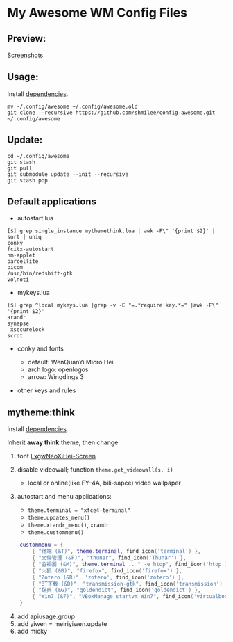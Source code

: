 My Awesome WM Config Files
==========================

Preview:
--------

[Screenshots](https://github.com/shmilee/config-awesome/issues/1)

Usage:
------

Install [dependencies](https://github.com/shmilee/awesome-away#dependencies).

```
mv ~/.config/awesome ~/.config/awesome.old
git clone --recursive https://github.com/shmilee/config-awesome.git ~/.config/awesome
```

Update:
-------

```
cd ~/.config/awesome
git stash
git pull
git submodule update --init --recursive
git stash pop
```

Default applications
--------------------

* autostart.lua

```
[$] grep single_instance mythemethink.lua | awk -F\" '{print $2}' | sort | uniq
conky
fcitx-autostart
nm-applet
parcellite
picom
/usr/bin/redshift-gtk
volnoti
```

* mykeys.lua

```
[$] grep ^local mykeys.lua |grep -v -E "=.*require|key.*=" |awk -F\" '{print $2}'
arandr
synapse
 xsecurelock
scrot
```

* conky and fonts
   - default: WenQuanYi Micro Hei
   - arch logo: openlogos
   - arrow: Wingdings 3

* other keys and rules

mytheme:think
-------------

Install [dependencies](https://github.com/shmilee/awesome-away#theme-think).

Inherit **away think** theme, then change

1. font [LxgwNeoXiHei-Screen](https://github.com/lxgw/LxgwNeoXiHei-Screen)

2. disable videowall; function `theme.get_videowall(s, i)`
    + local or online(like FY-4A, bili-sapce) video wallpaper

3. autostart and menu applications:

   + `theme.terminal = "xfce4-terminal"`
   + `theme.updates_menu()`
   + `theme.xrandr_menu()`, `xrandr`
   + `theme.custommenu()`

```lua
    custommenu = {
        { "终端 (&T)", theme.terminal, find_icon('terminal') },
        { "文件管理 (&F)", "thunar", find_icon('Thunar') },
        { "监视器 (&M)", theme.terminal .. " -e htop", find_icon('htop') },
        { "火狐 (&B)", "firefox", find_icon('firefox') },
        { "Zotero (&R)", 'zotero', find_icon('zotero') },
        { "BT下载 (&D)", "transmission-gtk", find_icon('transmission') },
        { "辞典 (&G)", "goldendict", find_icon('goldendict') },
        { "Win7 (&7)", "VBoxManage startvm Win7", find_icon('virtualbox') },
    }
```

4. add apiusage.group
5. add yiwen = meiriyiwen.update
6. add micky
